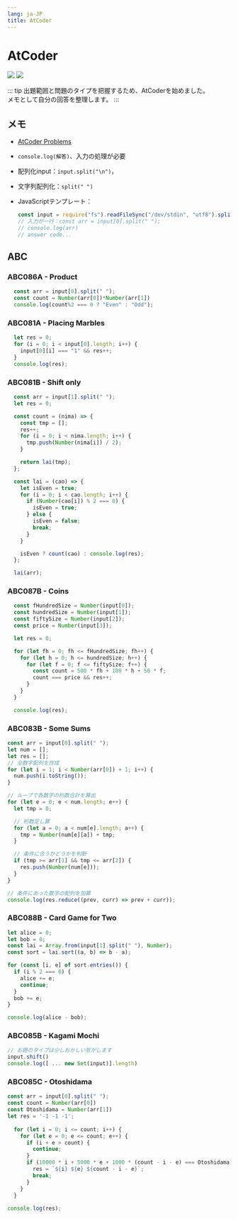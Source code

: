 ```yaml
---
lang: ja-JP
title: AtCoder
---
```


# AtCoder

![](https://img.shields.io/badge/-Typescript-9ca3af.svg?logo=typescript&style=popout-square)  ![](https://img.shields.io/badge/-Javascript-9ca3af.svg?logo=javascript&style=popout-square)



::: tip
出題範囲と問題のタイプを把握するため、AtCoderを始めました。  
メモとして自分の回答を整理します。
:::



## メモ

- [AtCoder Problems](https://kenkoooo.com/atcoder/)
- `console.log(解答)`、入力の処理が必要
- 配列化input：`input.split("\n")`，
- 文字列配列化：`split(" ")`
- JavaScriptテンプレート：

  ```js
  const input = require("fs").readFileSync("/dev/stdin", "utf8").split("\n");
  // 入力が一行：const arr = input[0].split(" ");
  // console.log(arr)
  // answer code...
  ```
  
  



## ABC

### ABC086A - Product

```js
  const arr = input[0].split(" ");
  const count = Number(arr[0])*Number(arr[1])
  console.log(count%2 === 0 ? "Even" : "Odd");
```

### ABC081A - Placing Marbles

```javascript
  let res = 0;
  for (i = 0; i < input[0].length; i++) {
    input[0][i] === "1" && res++;
  }
  console.log(res);
```

### ABC081B - Shift only

```js
  const arr = input[1].split(" ");
  let res = 0;

  const count = (nima) => {
    const tmp = [];
    res++;
    for (i = 0; i < nima.length; i++) {
      tmp.push(Number(nima[i]) / 2);
    }

    return lai(tmp);
  };

  const lai = (cao) => {
    let isEven = true;
    for (i = 0; i < cao.length; i++) {
      if (Number(cao[i]) % 2 === 0) {
        isEven = true;
      } else {
        isEven = false;
        break;
      }
    }

    isEven ? count(cao) : console.log(res);
  };

  lai(arr);
```

### ABC087B - Coins

```js
  const fHundredSize = Number(input[0]);
  const hundredSize = Number(input[1]);
  const fiftySize = Number(input[2]);
  const price = Number(input[3]);

  let res = 0;

  for (let fh = 0; fh <= fHundredSize; fh++) {
    for (let h = 0; h <= hundredSize; h++) {
      for (let f = 0; f <= fiftySize; f++) {
        const count = 500 * fh + 100 * h + 50 * f;
        count === price && res++;
      }
    }
  }

  console.log(res);
```

### ABC083B - Some Sums

```js
const arr = input[0].split(" ");
let num = [];
let res = [];
// 全数字配列を作成
for (let i = 1; i < Number(arr[0]) + 1; i++) {
  num.push(i.toString());
}

// ループで各数字の桁数合計を算出
for (let e = 0; e < num.length; e++) {
  let tmp = 0;

  // 桁数足し算
  for (let a = 0; a < num[e].length; a++) {
    tmp = Number(num[e][a]) + tmp;
  }

  // 条件に合うかどうかを判断
  if (tmp >= arr[1] && tmp <= arr[2]) {
    res.push(Number(num[e]));
  }
}

// 条件にあった数字の配列を加算
console.log(res.reduce((prev, curr) => prev + curr));
```

### ABC088B - Card Game for Two

```js
let alice = 0;
let bob = 0;
const lai = Array.from(input[1].split(" "), Number);
const sort = lai.sort((a, b) => b - a);

for (const [i, e] of sort.entries()) {
  if (i % 2 === 0) {
    alice += e;
    continue;
  }
  bob += e;
}

console.log(alice - bob);
```

### ABC085B - Kagami Mochi

```js
// お題のタイプは少しおかしい気がします
input.shift()
console.log([ ... new Set(input)].length)
```

### ABC085C - Otoshidama

```js
const arr = input[0].split(" ");
const count = Number(arr[0])
const Otoshidama = Number(arr[1])
let res = '-1 -1 -1';
 
  for (let i = 0; i <= count; i++) {
    for (let e = 0; e <= count; e++) {
      if (i + e > count) {
        continue;
      }
      if (10000 * i + 5000 * e + 1000 * (count - i - e) === Otoshidama) {
        res = `${i} ${e} ${count - i - e}`;
        break;
      }
    }
  }
 
console.log(res);
```

